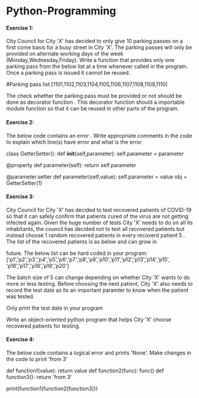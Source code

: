 # Python-Programming
#### Exercise 1:
City Council for City 'X' has decided to only give 10 parking passes on a first come basis for a busy street in City 'X'. 
The parking passes will only be provided on alternate working days of the week (Monday,Wednesday,Friday).
Write a function that provides only one parking pass from the below list at a time whenever called in the program. 
Once a parking pass is issued it cannot be reused.

#Parking pass list [1101,1102,1103,1104,1105,1106,1107,1108,1109,1110] 

The check whether the parking pass must be provided or not should be done as decorator function . 
This decorator function should a importable module function so that it can be reused in other parts of the program.


#### Exercise 2: 
The below code contains an error . Write appropriate comments in the code to explain which
line(s) have error and what is the error 

class GetterSetter():
 def __init__(self,parameter):
 self.parameter = parameter

 @property
 def parameter(self):
 return self.parameter

 @parameter.setter
 def parameter(self,value):
 self.parameter = value
obj = GetterSetter(1)

#### Exercise 3:

City Council for City 'X' has decided to test recovered patients of COVID-19 so that it can safely confirm that
patients cured of the virus are not getting infected again. Given the huge number of tests City 'X' needs to do
on all its inhabitants, the council has decided not to test all recovered patients but instead choose 1 random
recovered patients in every recoverd patient 5 . The list of the recovered patients is as below and can grow in

future. The below list can be hard coded in your program:
['p1','p2','p3','p4','p5','p6','p7','p8','p9','p10','p11','p12','p13','p14','p15',
'p16','p17','p18','p19','p20']

The batch size of 5 can change depending on whether City 'X' wants to do more or less testing. Before
choosing the next patient, City 'X' also needs to record the test date as its an important paramter to know
when the patient was tested.

Only print the test date in your program

Write an object-oriented python program that helps City 'X' choose recovered patients for testing.


#### Exercise 4:
The below code contains a logical error and prints 'None'. Make changes in the code to print 'from 3'

def function1(value):
 return value
def function2(func):
 func()
def function3():
 return 'from 3'

print(function1(function2(function3)))
